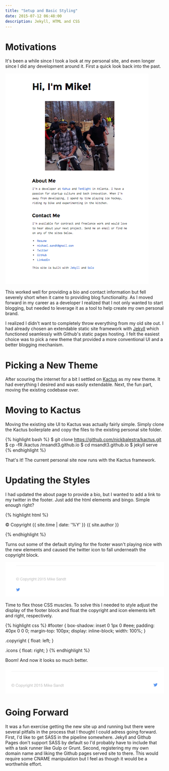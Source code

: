 ```yaml
---
title: "Setup and Basic Styling"
date: 2015-07-12 06:48:00
description: Jekyll, HTML and CSS
---
```

# Motivations

It's been a while since I took a look at my personal site, and even longer since I did any development around it. First a quick look back into the past.

![Old Personal Site][old-site]

This worked well for providing a bio and contact information but fell severely short when it came to providing blog functionality. As I moved forward in my career as a developer I realized that I not only wanted to start blogging, but needed to leverage it as a tool to help create my own personal brand.

I realized I didn't want to completely throw everything from my old site out. I had already chosen an extendable static site framework with [Jekyll][jekyll] which functioned seamlessly with Github's static pages hosting. I felt the easiest choice was to pick a new theme that provided a more conventional UI and a better blogging mechanism.

# Picking a New Theme

After scouring the internet for a bit I settled on [Kactus][kactus] as my new theme. It had everything I desired and was easily extendable. Next, the fun part, moving the existing codebase over.

# Moving to Kactus

Moving the existing site UI to Kactus was actually fairly simple. Simply clone the Kactus boilerplate and copy the files to the existing personal site folder.

{% highlight bash %}
$ git clone https://github.com/nickbalestra/kactus.git
$ cp -fR /kactus /msandt3.github.io
$ cd msandt3.github.io
$ jekyll serve
{% endhighlight %}

That's it! The current personal site now runs with the Kactus framework.

# Updating the Styles

I had updated the about page to provide a bio, but I wanted to add a link to my twitter in the footer. Just add the html elements and bingo. Simple enough right?

{% highlight html %}
<footer id="footer">
    <div class="copyright">
      <p class="small">© Copyright {{ site.time | date: '%Y' }} {{ site.author }}</p>
    </div>
    <div class="icons">
      <a class="twitter" href="https://twitter.com/mikesandt"><span class="icon-twitter"></span></a>
    </div>
</footer>
{% endhighlight %}

Turns out some of the default styling for the footer wasn't playing nice with the new elements and caused the twitter icon to fall underneath the copyright block.

![Twitter Icon Below the Copyright Block][twitter-icon-below]

Time to flex those CSS muscles. To solve this I needed to style adjust the display of the footer block and float the copyright and icon elements left and right, respectively.


{% highlight css %}
#footer {
  box-shadow: inset 0 1px 0 #eee;
  padding: 40px 0 0 0;
  margin-top: 100px;
  display: inline-block;
  width: 100%;
}

.copyright {
  float: left;
}

.icons {
  float: right;
}
{% endhighlight %}

Boom! And now it looks so much better.

![Better Twitter Icon][better-twitter-icon]

# Going Forward

It was a fun exercise getting the new site up and running but there were several pitfalls in the process that I thought I could adress going forward. First, I'd like to get SASS in the pipeline somewhere. Jekyll and Github Pages don't support SASS by default so I'd probably have to include that with a task runner like Gulp or Grunt. Second, registering my my own domain name and liking the Github pages served site to there. This would require some CNAME manipulation but I feel as though it would be a worthwhile effort.


[old-site]: /assets/images/posts/old-personal-site.png
[twitter-icon-below]: /assets/images/posts/twitter-icon-below.png
[better-twitter-icon]: /assets/images/posts/better-twitter-icon.png
[kactus]: https://github.com/nickbalestra/kactus
[jekyll]:    http://jekyllrb.com